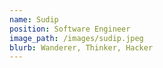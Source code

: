 ```yaml
---
name: Sudip
position: Software Engineer
image_path: /images/sudip.jpeg
blurb: Wanderer, Thinker, Hacker
---
```

